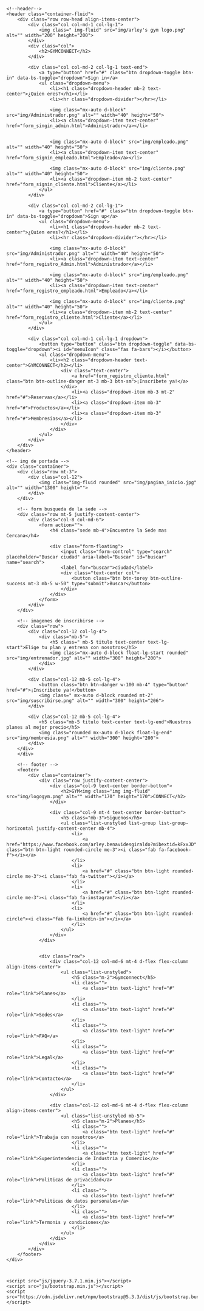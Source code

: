 <!DOCTYPE html>
<html lang="en">
<head>
    <meta charset="UTF-8">
    <meta name="viewport" content="width=device-width, user-scalable=no, initial-scale=1.0, minimum-scale=1.0">
    <link rel="stylesheet" href="css/bootstrap.min.css">
    <link rel="stylesheet" href="css/estilos.css">
    <link rel="stylesheet" href="https://cdnjs.cloudflare.com/ajax/libs/font-awesome/5.15.1/css/all.min.css">
    <title>Pagina de Inicio</title>
</head>
<body>

    <!--header-->
    <header class="container-fluid">
        <div class="row row-head align-items-center">
            <div class="col col-md-1 col-lg-1">
                <img class=" img-fluid" src="img/arley's gym logo.png" alt="" width="200" height="200">
            </div>
            <div class="col">
                <h2>GYMCONNECT</h2>
            </div>

            <div class="col col-md-2 col-lg-1 text-end">
                <a type="button" href="#" class="btn dropdown-toggle btn-in" data-bs-toggle="dropdown">Sign in</a>
                <ul class="dropdown-menu">
                    <li><h1 class="dropdown-header mb-2 text-center">¿Quien eres?</h1></li>
                    <li><hr class="dropdown-divider"></hr></li>

                    <img class="mx-auto d-block" src="img/Administrador.png" alt="" width="40" height="50">   
                    <li><a class="dropdown-item text-center" href="form_singin_admin.html">Administrador</a></li>
                    

                    <img class="mx-auto d-block" src="img/empleado.png" alt="" width="40" height="50">
                    <li><a class="dropdown-item text-center" href="form_signin_empleado.html">Empleado</a></li>

                    <img class="mx-auto d-block" src="img/cliente.png" alt="" width="40" height="50">
                    <li><a class="dropdown-item mb-2 text-center" href="form_signin_cliente.html">Cliente</a></li>
                </ul>
            </div>

            <div class="col col-md-2 col-lg-1">
                <a type="button" href="#" class="btn dropdown-toggle btn-in" data-bs-toggle="dropdown">Sign up</a>
                <ul class="dropdown-menu">
                    <li><h1 class="dropdown-header mb-2 text-center">¿Quien eres?</h1></li>
                    <li><hr class="dropdown-divider"></hr></li>

                    <img class="mx-auto d-block" src="img/Administrador.png" alt="" width="40" height="50">   
                    <li><a class="dropdown-item text-center" href="form_registro_Admin.html">Administrador</a></li>

                    <img class="mx-auto d-block" src="img/empleado.png" alt="" width="40" height="50">
                    <li><a class="dropdown-item text-center" href="form_registro_empleado.html">Empleado</a></li>

                    <img class="mx-auto d-block" src="img/cliente.png" alt="" width="40" height="50">
                    <li><a class="dropdown-item mb-2 text-center" href="form_registro_cliente.html">Cliente</a></li>
                </ul>
            </div>

            <div class="col col-md-1 col-lg-1 dropdown">
                <button type="button" class="btn dropdown-toggle" data-bs-toggle="dropdown"><i id="menuIcon" class="fas fa-bars"></i></button>
                <ul class="dropdown-menu">
                    <li><h2 class="dropdown-header text-center">GYMCONNECT</h2></li>
                        <div class="text-center">
                            <a href="form_registro_cliente.html" class="btn btn-outline-danger mt-3 mb-3 btn-sm">¡Inscribete ya!</a>
                        </div>
                            <li><a class="dropdown-item mb-3 mt-2" href="#">Reservas</a></li>
                            <li><a class="dropdown-item mb-3" href="#">Productos</a></li>
                            <li><a class="dropdown-item mb-3" href="#">Membresias</a></li>
                        </div>
                    </div>
                </ul>
            </div>
        </div>
    </header>

    <!-- img de portada -->
    <div class="container">
        <div class="row mt-3">
            <div class="col-12">
                <img class="img-fluid rounded" src="img/pagina_inicio.jpg" alt="" width="1300" height="">
            </div>
        </div>

        <!-- form busqueda de la sede -->
        <div class="row mt-5 justify-content-center">
            <div class="col-8 col-md-6">
                <form action="">
                    <h4 class="sede mb-4">Encuentre la Sede mas Cercana</h4>

                    <div class="form-floating">
                        <input class="form-control" type="search" placeholder="Buscar ciudad" aria-label="Buscar" id="buscar" name="search">
                        <label for="buscar">ciudad</label>
                        <div class="text-center col">
                            <button class="btn btn-torey btn-outline-success mt-3 mb-5 w-50" type="submit">Buscar</button>
                        </div>
                    </div>
                </form>
            </div>
        </div>

        <!-- imagenes de inscribirse -->
        <div class="row">
            <div class="col-12 col-lg-4">
                <div class="mb-5">
                    <h5 class=" mb-5 titulo text-center text-lg-start">Elige tu plan y entrena con nosotros</h5>
                    <img class="mx-auto d-block float-lg-start rounded" src="img/entrenador.jpg" alt="" width="300" height="200">
                </div>
            </div>

            <div class="col-12 mb-5 col-lg-4">
                <button class="btn btn-danger w-100 mb-4" type="button" href="#">¡Inscribete ya!</button>
                <img class=" mx-auto d-block rounded mt-2" src="img/suscribirse.png" alt="" width="300" height="206">
            </div>

            <div class="col-12 mb-5 col-lg-4">
                <h5 class="mb-5 titulo text-center text-lg-end">Nuestros planes al mejor precio</h5>
                <img class="rounded mx-auto d-block float-lg-end" src="img/membresia.png" alt="" width="300" height="200">
            </div>
        </div>
        </div>

        <!-- footer -->
        <footer>
            <div class="container">
                <div class="row justify-content-center">
                    <div class="col-9 text-center border-bottom">
                        <h2>GYM<img class="img img-fluid" src="img/logogym.png" alt="" width="170" height="170">CONNECT</h2>
                    </div>

                    <div class="col-9 mt-4 text-center border-bottom">
                        <h5 class="mb-3">Siguenos</h5>
                        <ul class="list-unstyled list-group list-group-horizontal justify-content-center mb-4">
                            <li>
                                <a href="https://www.facebook.com/arley.benavidesgiraldo?mibextid=kFxxJD" class="btn btn-light rounded-circle me-3"><i class="fab fa-facebook-f"></i></a>
                            </li>
                            <li>
                                <a href="#" class="btn btn-light rounded-circle me-3"><i class="fab fa-twitter"></i></a>
                            </li>
                            <li>
                                <a href="#" class="btn btn-light rounded-circle me-3"><i class="fab fa-instagram"></i></a>
                            </li>
                            <li>
                                <a href="#" class="btn btn-light rounded-circle"><i class="fab fa-linkedin-in"></i></a>
                            </li>
                        </ul>
                    </div>
                </div>


                <div class="row">
                    <div class="col-12 col-md-6 mt-4 d-flex flex-column align-items-center">
                        <ul class="list-unstyled">
                            <h5 class="m-2">Gymconnect</h5>
                            <li class="">
                                <a class="btn text-light" href="#" role="link">Planes</a>
                            </li>
                            <li class="">
                                <a class="btn text-light" href="#" role="link">Sedes</a>
                            </li>
                            <li class="">
                                <a class="btn text-light" href="#" role="link">FAQ</a>
                            </li>
                            <li class="">
                                <a class="btn text-light" href="#" role="link">Legal</a>
                            </li>
                            <li class="">
                                <a class="btn text-light" href="#" role="link">Contacto</a>
                            </li>
                        </ul>
                    </div>

                    <div class="col-12 col-md-6 mt-4 d-flex flex-column align-items-center">
                        <ul class="list-unstyled mb-5">
                            <h5 class="m-2">Planes</h5>
                            <li class="">
                                <a class="btn text-light" href="#" role="link">Trabaja con nosotros</a>
                            </li>
                            <li class="">
                                <a class="btn text-light" href="#" role="link">Superintendencia de Industria y Comercio</a>
                            </li>
                            <li class="">
                                <a class="btn text-light" href="#" role="link">Politicas de privacidad</a>
                            </li>
                            <li class="">
                                <a class="btn text-light" href="#" role="link">Politicas de datos personales</a>
                            </li>
                            <li class="">
                                <a class="btn text-light" href="#" role="link">Termonis y condiciones</a>
                            </li>
                        </ul>
                    </div>
                </div>
            </div>
        </footer>
    </div>

    

    <script src="js/jquery-3.7.1.min.js"></script>
    <script src="js/bootstrap.min.js"></script>
    <script src="https://cdn.jsdelivr.net/npm/bootstrap@5.3.3/dist/js/bootstrap.bundle.min.js"></script>
</body>
</html>
